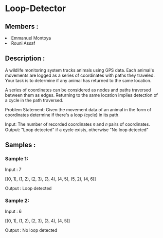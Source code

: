 # Loop-Detector

## Members :

<li>Emmanuel Montoya</li>
<li>Rouni Assaf</li>


## Description :

A wildlife monitoring system tracks animals using GPS data. Each animal's movements
are logged as a series of coordinates with paths they traveled. Your task is to determine if
any animal has returned to the same location.


A series of coordinates can be considered as nodes and paths traversed between them
as edges. Returning to the same location implies detection of a cycle in the path
traversed.


Problem Statement: Given the movement data of an animal in the form of coordinates
determine if there's a loop (cycle) in its path.


Input: The number of recorded coordinates 𝑛 and 𝑛 pairs of coordinates.
Output: "Loop detected" if a cycle exists, otherwise "No loop detected"

## Samples :

### Sample 1:
Input : 7


[(0, 1), (1, 2), (2, 3), (3, 4), (4, 5), (5, 2), (4, 6)]

Output : Loop detected

### Sample 2:


Input : 6


[(0, 1), (1, 2), (2, 3), (3, 4), (4, 5)]


Output : No loop detected
